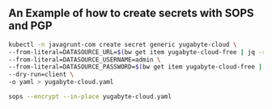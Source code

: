 ## An Example of how to create secrets with SOPS and PGP

```bash
kubectl -n javagrunt-com create secret generic yugabyte-cloud \
--from-literal=DATASOURCE_URL=$(bw get item yugabyte-cloud-free | jq -r .login.username) \
--from-literal=DATASOURCE_USERNAME=admin \
--from-literal=DATASOURCE_PASSWORD=$(bw get item yugabyte-cloud-free | jq -r .login.password) \
--dry-run=client \
-o yaml > yugabyte-cloud.yaml
```

```bash
sops --encrypt --in-place yugabyte-cloud.yaml
```